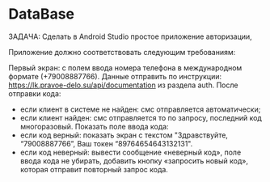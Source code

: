 # DataBase

ЗАДАЧА: Сделать в Android Studio простое приложение авторизации, 

Приложение должно соответствовать следующим требованиям:

Первый экран: с полем ввода номера телефона в международном формате (+79008887766).
Данные отправить по инструкции: https://lk.pravoe-delo.su/api/documentation  из раздела auth. 
После отправки кода:
- если клиент в системе не найден: смс отправляется автоматически;
- если клиент найден: смс отправляется то по запросу, последний код многоразовый.
Показать поле ввода кода: 
- если код верный: показать экран с текстом "Здравствуйте, “79008887766”, Ваш токен “89764654643132131".
- если код неверный: вывести сообщение «неверный код», поле ввода кода не убирать, добавить кнопку «запросить новый код», которая отправит повторный запрос кода.
